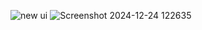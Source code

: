 ![new ui](https://github.com/user-attachments/assets/828bbaa5-c5c0-4471-879e-932fa9cc7a67)
![Screenshot 2024-12-24 122635](https://github.com/user-attachments/assets/98bba255-18c8-4b94-b73f-bbf6b023110f)
